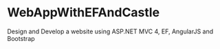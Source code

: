WebAppWithEFAndCastle
=====================


Design and Develop a website using ASP.NET MVC 4, EF, AngularJS and Bootstrap
